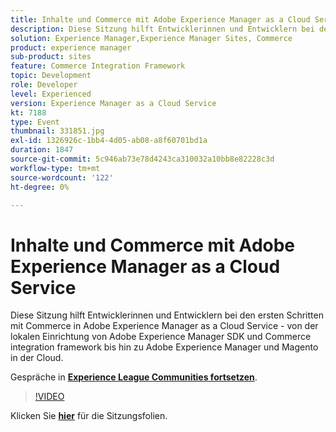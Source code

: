 ```yaml
---
title: Inhalte und Commerce mit Adobe Experience Manager as a Cloud Service
description: Diese Sitzung hilft Entwicklerinnen und Entwicklern bei den ersten Schritten mit Commerce in Adobe Experience Manager as a Cloud Service - von der lokalen Einrichtung von Adobe Experience Manager SDK und Commerce integration framework bis hin zu Adobe Experience Manager und Magento in der Cloud. Diese Sitzung wurde im Rahmen des Adobe Developers Live-Inhaltsereignisses durchgeführt.
solution: Experience Manager,Experience Manager Sites, Commerce
product: experience manager
sub-product: sites
feature: Commerce Integration Framework
topic: Development
role: Developer
level: Experienced
version: Experience Manager as a Cloud Service
kt: 7188
type: Event
thumbnail: 331851.jpg
exl-id: 1326926c-1bb4-4d05-ab08-a8f60701bd1a
duration: 1847
source-git-commit: 5c946ab73e78d4243ca310032a10bb8e82228c3d
workflow-type: tm+mt
source-wordcount: '122'
ht-degree: 0%

---
```


# Inhalte und Commerce mit Adobe Experience Manager as a Cloud Service

Diese Sitzung hilft Entwicklerinnen und Entwicklern bei den ersten Schritten mit Commerce in Adobe Experience Manager as a Cloud Service - von der lokalen Einrichtung von Adobe Experience Manager SDK und Commerce integration framework bis hin zu Adobe Experience Manager und Magento in der Cloud.

Gespräche in **[Experience League Communities fortsetzen](https://adobe.ly/36Yd3v6)**.

>[!VIDEO](https://video.tv.adobe.com/v/3454403/?quality=12&learn=on&hidetitle=true&captions=ger)

Klicken Sie **[hier](/help/adobe-developers-live/assets/content-commerce.pdf)** für die Sitzungsfolien.
